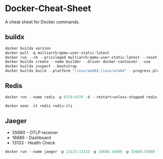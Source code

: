 # Docker-Cheat-Sheet

A cheat sheet for Docker commands.

## buildx

```powershell
docker buildx version                                                                                             # The version of buildx.
docker pull -q multiarch/qemu-user-static:latest                                                                  # Pull & install latest QEMU image.
docker run --rm --privileged multiarch/qemu-user-static:latest --reset -p yes --credential yes                    #
docker buildx create --name builder --driver docker-container --use                                               # Create buildx instance.
docker buildx inspect --bootstrap                                                                                 # 
docker buildx build --platform "linux/amd64,linux/arm64" --progress plain --tag test --file "C:\Foo\Dockerfile" . # Build an image.
```

## Redis

```powershell
docker run --name redis -p 6379:6379 -d --restart=unless-stopped redis

docker exec -it redis redis-cli
```

## Jaeger

- 55680 - OTLP receiver
- 16686 - Dashboard
- 13133 - Health Check

```powershell
docker run --name jaeger -p 13133:13133 -p 16686:16686 -p 55680:55680 -d --restart=unless-stopped jaegertracing/opentelemetry-all-in-one
```
